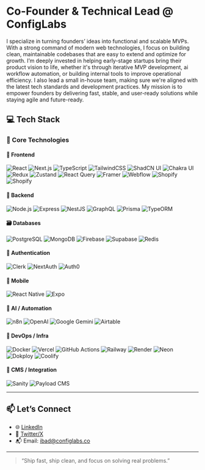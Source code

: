 # Co-Founder & Technical Lead @ ConfigLabs

I specialize in turning founders’ ideas into functional and scalable MVPs. With a strong command of modern web technologies, I focus on building clean, maintainable codebases that are easy to extend and optimize for growth. I’m deeply invested in helping early-stage startups bring their product vision to life, whether it's through iterative MVP development, ai workflow automation, or building internal tools to improve operational efficiency. I also lead a small in-house team, making sure we're aligned with the latest tech standards and development practices. My mission is to empower founders by delivering fast, stable, and user-ready solutions while staying agile and future-ready.

## 💻 Tech Stack

### 🚀 Core Technologies

#### 🧩 Frontend
![React](https://img.shields.io/badge/-React-61DAFB?style=for-the-badge&logo=react&logoColor=black)
![Next.js](https://img.shields.io/badge/-Next.js-000000?style=for-the-badge&logo=nextdotjs&logoColor=white)
![TypeScript](https://img.shields.io/badge/-TypeScript-3178C6?style=for-the-badge&logo=typescript&logoColor=white)
![TailwindCSS](https://img.shields.io/badge/-TailwindCSS-38B2AC?style=for-the-badge&logo=tailwind-css&logoColor=white)
![ShadCN UI](https://img.shields.io/badge/-ShadCN-000000?style=for-the-badge&logo=react&logoColor=white)
![Chakra UI](https://img.shields.io/badge/-Chakra%20UI-319795?style=for-the-badge&logo=chakraui&logoColor=white)
![Redux](https://img.shields.io/badge/-Redux-764ABC?style=for-the-badge&logo=redux&logoColor=white)
![Zustand](https://img.shields.io/badge/-Zustand-000000?style=for-the-badge&logo=zotero&logoColor=white)
![React Query](https://img.shields.io/badge/-React%20Query-FF4154?style=for-the-badge&logo=react-query&logoColor=white)
![Framer](https://img.shields.io/badge/-Framer-0055FF?style=for-the-badge&logo=framer&logoColor=white)
![Webflow](https://img.shields.io/badge/Webflow-4353FF?style=for-the-badge&logo=webflow&logoColor=white)
![Shopify](https://img.shields.io/badge/Shopify-96BF48?style=for-the-badge&logo=shopify&logoColor=white)
![Shopify](https://img.shields.io/badge/Shopify_Headless-96BF48?style=for-the-badge&logo=shopify&logoColor=black)


#### 🔧 Backend
![Node.js](https://img.shields.io/badge/-Node.js-339933?style=for-the-badge&logo=node.js&logoColor=white)
![Express](https://img.shields.io/badge/-Express.js-000000?style=for-the-badge&logo=express&logoColor=white)
![NestJS](https://img.shields.io/badge/-NestJS-E0234E?style=for-the-badge&logo=nestjs&logoColor=white)
![GraphQL](https://img.shields.io/badge/GraphQl-E10098?style=for-the-badge&logo=graphql&logoColor=white)
![Prisma](https://img.shields.io/badge/-Prisma-2D3748?style=for-the-badge&logo=prisma&logoColor=white)
![TypeORM](https://img.shields.io/badge/-TypeORM-CB3837?style=for-the-badge&logo=typescript&logoColor=white)

#### 🗃️ Databases
![PostgreSQL](https://img.shields.io/badge/-PostgreSQL-4169E1?style=for-the-badge&logo=postgresql&logoColor=white)
![MongoDB](https://img.shields.io/badge/-MongoDB-47A248?style=for-the-badge&logo=mongodb&logoColor=white)
![Firebase](https://img.shields.io/badge/-Firebase-FFCA28?style=for-the-badge&logo=firebase&logoColor=black)
![Supabase](https://img.shields.io/badge/-Supabase-3ECF8E?style=for-the-badge&logo=supabase&logoColor=white)
![Redis](https://img.shields.io/badge/Redis-DC382D?style=for-the-badge&logo=redis&logoColor=white)

#### 🔐 Authentication
![Clerk](https://img.shields.io/badge/-Clerk-F44B47?style=for-the-badge&logo=clerk&logoColor=white)
![NextAuth](https://img.shields.io/badge/-NextAuth.js-3A3A3A?style=for-the-badge&logo=next.js&logoColor=white)
![Auth0](https://img.shields.io/badge/-Auth0-EB5424?style=for-the-badge&logo=auth0&logoColor=white)

#### 📱 Mobile
![React Native](https://img.shields.io/badge/-React%20Native-61DAFB?style=for-the-badge&logo=react&logoColor=black)
![Expo](https://img.shields.io/badge/-Expo-000020?style=for-the-badge&logo=expo&logoColor=white)

#### 🤖 AI / Automation
![n8n](https://img.shields.io/badge/n8n-A6E3E9?style=for-the-badge&logo=n8n&logoColor=red)
![OpenAI](https://img.shields.io/badge/-OpenAI-412991?style=for-the-badge&logo=openai&logoColor=white)
![Google Gemini](https://img.shields.io/badge/-Gemini-4285F4?style=for-the-badge&logo=google&logoColor=white)
![Airtable](https://img.shields.io/badge/-Airtable-f72b5e?style=for-the-badge&logo=airtable&logoColor=white)

#### 🧰 DevOps / Infra
![Docker](https://img.shields.io/badge/-Docker-2496ED?style=for-the-badge&logo=docker&logoColor=white)
![Vercel](https://img.shields.io/badge/-Vercel-000000?style=for-the-badge&logo=vercel&logoColor=white)
![GitHub Actions](https://img.shields.io/badge/-GitHub%20Actions-2088FF?style=for-the-badge&logo=github-actions&logoColor=white)
![Railway](https://img.shields.io/badge/-Railway-0B0D0E?style=for-the-badge&logo=railway&logoColor=white)
![Render](https://img.shields.io/badge/Render-3A6DF0?style=for-the-badge&logo=render&logoColor=white)
![Neon](https://img.shields.io/badge/Neon-000000?style=for-the-badge&logo=neon&logoColor=white)
![Dokploy](https://img.shields.io/badge/Dokploy-0A0A0A?style=for-the-badge)
![Coolify](https://img.shields.io/badge/Coolify-161B22?style=for-the-badge)


#### 🔌 CMS / Integration
![Sanity](https://img.shields.io/badge/-Sanity-FF2D20?style=for-the-badge&logo=sanity&logoColor=white)
![Payload CMS](https://img.shields.io/badge/-Payload%20CMS-000000?style=for-the-badge&logo=payloadcms&logoColor=white)


---

## 📫 Let’s Connect

- 🌐 [LinkedIn](https://www.linkedin.com/in/ibad-ullah-shaikh)  
- 🧠 [Twitter/X](https://x.com/ibad_shaikh99)  
- 📬 Email: ibad@configlabs.co 

---

> “Ship fast, ship clean, and focus on solving real problems.”
